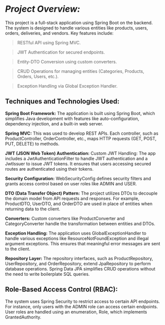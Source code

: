 # *Project Overview:* #

This project is a full-stack application using Spring Boot on the backend. The system is designed to handle various entities like products, users, orders, deliveries, and vendors. Key features include:

> RESTful API using Spring MVC.

> JWT Authentication for secured endpoints.

> Entity-DTO Conversion using custom converters.

> CRUD Operations for managing entities (Categories, Products, Orders, Users, etc.).

> Exception Handling via Global Exception Handler.


## **Techniques and Technologies Used:** ##
**Spring Boot Framework:** The application is built using Spring Boot, which simplifies Java development with features like auto-configuration, dependency injection, and a built-in web server.

**Spring MVC:** This was used to develop REST APIs. Each controller, such as ProductController, OrderController, etc., maps HTTP requests (GET, POST, PUT, DELETE) to methods.

**JWT (JSON Web Token) Authentication:**
Custom JWT Handling: The app includes a JwtAuthenticationFilter to handle JWT authentication and a JwtIssuer to issue JWT tokens. It ensures that users accessing secured routes are authenticated using their tokens.

**Security Configuration:** WebSecurityConfig defines security filters and grants access control based on user roles like ADMIN and USER.

**DTO (Data Transfer Object) Pattern:**
The project utilizes DTOs to decouple the domain model from API requests and responses. For example, ProductDTO, UserDTO, and OrderDTO are used in place of entities when returning data to the client.

**Converters:** Custom converters like ProductConverter and CategoryConverter handle the transformation between entities and DTOs.

**Exception Handling:** The application uses GlobalExceptionHandler to handle various exceptions like ResourceNotFoundException and illegal argument exceptions. This ensures that meaningful error messages are sent to the client.

**Repository Layer:** The repository interfaces, such as ProductRepository, UserRepository, and OrderRepository, extend JpaRepository to perform database operations. Spring Data JPA simplifies CRUD operations without the need to write boilerplate SQL queries.

## **Role-Based Access Control (RBAC):** ##

The system uses Spring Security to restrict access to certain API endpoints. For instance, only users with the ADMIN role can access certain endpoints.
User roles are handled using an enumeration, Role, which implements GrantedAuthority.
